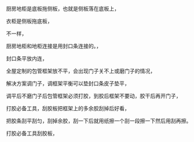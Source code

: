 厨房地柜是底板拖侧板，也就是侧板落在底板上，

衣柜是侧板拖底板，

不一样，

厨房地柜和地柜连接是用封口条连接的。，

封口条平放内连，


全屋定制的包管框架放不平，会出现门子关不上或磨门子的情况，

解决方案调门子，调框架平衡可以垫封口条皮子垫平，


调平后不磨门子后包管框架必须打胶，到胶后框架不要动，胶干后再开门子，


打胶必备工具，刮胶板把框架上的多余胶刮掉后好看，

把胶条刮平刮匀，刮掉余胶，刮一下后就用纸擦一个刮一段擦一下然后用刮再擦。


打胶必备工具刮胶板，



